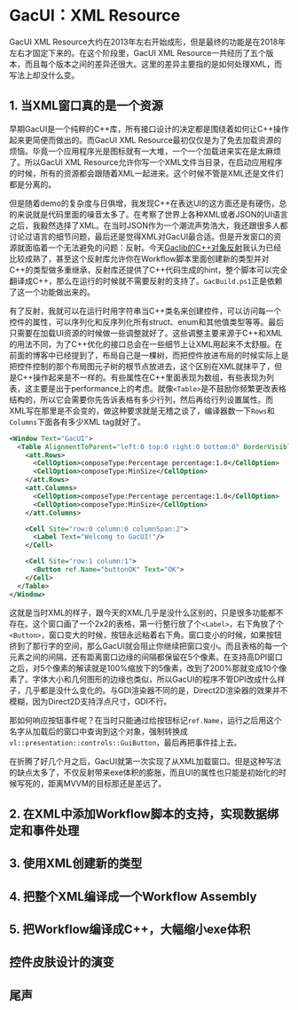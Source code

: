 # GacUI：XML Resource

GacUI XML Resource大约在2013年左右开始成形，但是最终的功能是在2018年左右才固定下来的。在这个阶段里，GacUI XML Resource一共经历了五个版本，而且每个版本之间的差异还很大。这里的差异主要指的是如何处理XML，而写法上却没什么变。

## 1. 当XML窗口真的是一个资源

早期GacUI是一个纯粹的C++库，所有接口设计的决定都是围绕着如何让C++操作起来更简便而做出的。而GacUI XML Resource最初仅仅是为了免去加载资源的烦恼。毕竟一个应用程序光是图标就有一大堆，一个一个加载进来实在是太麻烦了。所以GacUI XML Resource允许你写一个XML文件当目录，在启动应用程序的时候，所有的资源都会跟随着XML一起进来。这个时候不管是XML还是文件们都是分离的。

但是随着demo的复杂度与日俱增，我发现C++在表达UI的这方面还是有硬伤，总的来说就是代码里面的噪音太多了。在考察了世界上各种XML或者JSON的UI语言之后，我毅然选择了XML。在当时JSON作为一个潮流声势浩大，我还跟很多人都讨论过语言的细节问题，最后还是觉得XML对GacUI最合适。但是开发窗口的资源就面临着一个无法避免的问题：反射。今天[Gaclib的C++对象反射](https://github.com/vczh-libraries/VlppReflection)我认为已经比较成熟了，甚至这个反射库允许你在Workflow脚本里面创建新的类型并对C++的类型做多重继承，反射库还提供了C++代码生成的hint，整个脚本可以完全翻译成C++，那么在运行的时候就不需要反射的支持了。`GacBuild.ps1`正是依赖了这一个功能做出来的。

有了反射，我就可以在运行时用字符串当C++类名来创建控件，可以访问每一个控件的属性，可以序列化和反序列化所有struct、enum和其他值类型等等。最后只需要在加载UI资源的时候做一些调整就好了。这些调整主要来源于C++和XML的用法不同，为了C++优化的接口总会在一些细节上让XML用起来不太舒服。在前面的博客中已经提到了，布局自己是一棵树，而把控件放进布局的时候实际上是把控件控制的那个布局图元子树的根节点放进去，这个区别在XML就抹平了，但是C++操作起来是不一样的。有些属性在C++里面表现为数组，有些表现为列表，这主要是出于performance上的考虑。就像`<Table>`是不鼓励你频繁更改表格结构的，所以它会需要你先告诉表格有多少行列，然后再给行列设置属性。而XML写在那里是不会变的，做这种要求就是无稽之谈了，编译器数一下`Rows`和`Columns`下面各有多少XML tag就好了。

```XML
<Window Text="GacUI">
  <Table AlignmentToParent="left:0 top:0 right:0 bottom:0" BorderVisible="true" CellPadding="5" MinSizeLimitation="LimitToElementAndChildren">
    <att.Rows>
      <CellOption>composeType:Percentage percentage:1.0</CellOption>
      <CellOption>composeType:MinSize</CellOption>
    </att.Rows>
    <att.Columns>
      <CellOption>composeType:Percentage percentage:1.0</CellOption>
      <CellOption>composeType:MinSize</CellOption>
    </att.Columns>

    <Cell Site="row:0 column:0 columnSpan:2">
      <Label Text="Welcomg to GacUI!"/>
    </Cell>

    <Cell Site="row:1 column:1">
      <Button ref.Name="buttonOK" Text="OK">
    </Cell>
  </Table>
</Window>
```

这就是当时XML的样子，跟今天的XML几乎是没什么区别的，只是很多功能都不存在。这个窗口画了一个2x2的表格，第一行整行放了个`<Label>`，右下角放了个`<Button>`，窗口变大的时候，按钮永远粘着右下角。窗口变小的时候，如果按钮挤到了那行字的空间，那么GacUI就会阻止你继续把窗口变小。而且表格的每一个元素之间的间隔，还有距离窗口边缘的间隔都保留在5个像素。在支持高DPI窗口之后，对5个像素的解读就是100%缩放下的5像素，改到了200%那就变成10个像素了。字体大小和几何图形的边缘也类似，所以GacUI的程序不管DPI改成什么样子，几乎都是没什么变化的。与GDI渲染器不同的是，Direct2D渲染器的效果并不模糊，因为Direct2D支持浮点尺寸，GDI不行。

那如何响应按钮事件呢？在当时只能通过给按钮标记`ref.Name`，运行之后用这个名字从加载后的窗口中查询到这个对象，强制转换成`vl::presentation::controls::GuiButton`，最后再把事件挂上去。

在折腾了好几个月之后，GacUI就第一次实现了从XML加载窗口。但是这种写法的缺点太多了，不仅反射带来exe体积的膨胀，而且UI的属性也只能是初始化的时候写死的，距离MVVM的目标那还是差远了。

## 2. 在XML中添加Workflow脚本的支持，实现数据绑定和事件处理

## 3. 使用XML创建新的类型

## 4. 把整个XML编译成一个Workflow Assembly

## 5. 把Workflow编译成C++，大幅缩小exe体积

## 控件皮肤设计的演变

## 尾声
